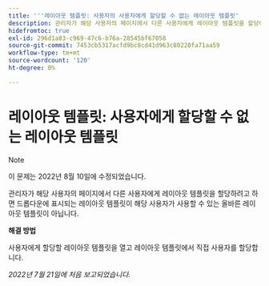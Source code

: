 ```yaml
---
title: '''레이아웃 템플릿: 사용자의 사용자에게 할당할 수 없는 레이아웃 템플릿'
description: 관리자가 해당 사용자의 페이지에서 다른 사용자에게 레이아웃 템플릿을 할당하려고 하면 드롭다운에 표시되는 레이아웃 템플릿이 해당 사용자가 사용할 수 있는 올바른 레이아웃 템플릿이 아닙니다.
hidefromtoc: true
exl-id: 296d1a83-c969-47c6-b76a-28545bf67058
source-git-commit: 7453cb5317acfd9bc8cd41d963c80220fa71aa59
workflow-type: tm+mt
source-wordcount: '120'
ht-degree: 0%

---
```


# 레이아웃 템플릿: 사용자에게 할당할 수 없는 레이아웃 템플릿

>[!NOTE]
>
>이 문제는 2022년 8월 10일에 수정되었습니다.

관리자가 해당 사용자의 페이지에서 다른 사용자에게 레이아웃 템플릿을 할당하려고 하면 드롭다운에 표시되는 레이아웃 템플릿이 해당 사용자가 사용할 수 있는 올바른 레이아웃 템플릿이 아닙니다.

**해결 방법**

사용자에게 할당할 레이아웃 템플릿을 열고 레이아웃 템플릿에서 직접 사용자를 할당합니다.

_2022년 7월 21일에 처음 보고되었습니다._
